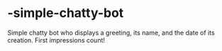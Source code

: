 # -simple-chatty-bot
Simple chatty bot who displays a greeting, its name, and the date of its creation. First impressions count!
